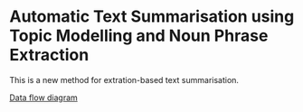 # Automatic Text Summarisation using Topic Modelling and Noun Phrase Extraction

This is a new method for extration-based text summarisation.

[Data flow diagram](https://github.com/nikhilmlal/Automatic-Text-Summarization-using-Topic-Modelling-and-Word-Vectors/blob/master/Block%20diagram.jpg)
